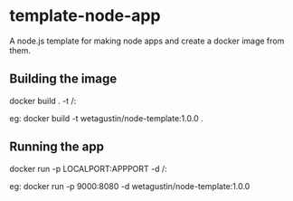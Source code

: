# template-node-app
A node.js template for making node apps and create a docker image from them.

## Building the image

  docker build . -t <your username>/<your web-app name>:<yout tag>

eg: docker build -t wetagustin/node-template:1.0.0 .

## Running the app

  docker run -p LOCALPORT:APPPORT -d <your username>/<your web-app name>:<yout tag>

eg: docker run -p 9000:8080 -d wetagustin/node-template:1.0.0
